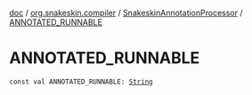 [doc](../../index.md) / [org.snakeskin.compiler](../index.md) / [SnakeskinAnnotationProcessor](index.md) / [ANNOTATED_RUNNABLE](./-a-n-n-o-t-a-t-e-d_-r-u-n-n-a-b-l-e.md)

# ANNOTATED_RUNNABLE

`const val ANNOTATED_RUNNABLE: `[`String`](https://kotlinlang.org/api/latest/jvm/stdlib/kotlin/-string/index.html)